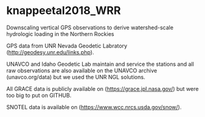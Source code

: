 # knappeetal2018_WRR
Downscaling vertical GPS observations to derive watershed-scale hydrologic loading in the Northern Rockies

GPS data from UNR Nevada Geodetic Labratory (http://geodesy.unr.edu/links.php). 

UNAVCO and Idaho Geodetic Lab maintain and service the stations and all raw observations are also available on the UNAVCO archive (unavco.org/data) but we used the UNR NGL solutions.  

All GRACE data is publicly available on (https://grace.jpl.nasa.gov/) but were too big to put on GITHUB.

SNOTEL data is available on (https://www.wcc.nrcs.usda.gov/snow/).
